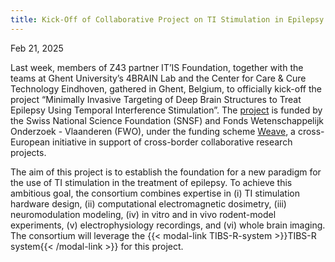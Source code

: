 ```yaml
---
title: Kick-Off of Collaborative Project on TI Stimulation in Epilepsy
---
```


Feb 21, 2025

Last week, members of Z43 partner IT’IS Foundation, together with the teams at Ghent University’s 4BRAIN Lab and the Center for Care & Cure Technology Eindhoven, gathered in Ghent, Belgium, to officially kick-off the project “Minimally Invasive Targeting of Deep Brain Structures to Treat Epilepsy Using Temporal Interference Stimulation”. The [project](https://itis.swiss/s/news-events/research-projects/research-projects/minimally-invasive-targeting-of-deep-brain-structures-to-treat-epilepsy-using-temporal-interference-stimulation) is funded by the Swiss National Science Foundation (SNSF) and Fonds Wetenschappelijk Onderzoek - Vlaanderen (FWO), under the funding scheme [Weave](https://www.snf.ch/en/CxcoLbDNRaUwHIoH/funding/projects/weave), a cross-European initiative in support of cross-border collaborative research projects.

The aim of this project is to establish the foundation for a new paradigm for the use of TI stimulation in the treatment of epilepsy. To achieve this ambitious goal, the consortium combines expertise in (i) TI stimulation hardware design, (ii) computational electromagnetic dosimetry, (iii) neuromodulation modeling, (iv) in vitro and in vivo rodent-model experiments, (v) electrophysiology recordings, and (vi) whole brain imaging. The consortium will leverage the {{< modal-link TIBS-R-system >}}TIBS-R system{{< /modal-link >}} for this project.
